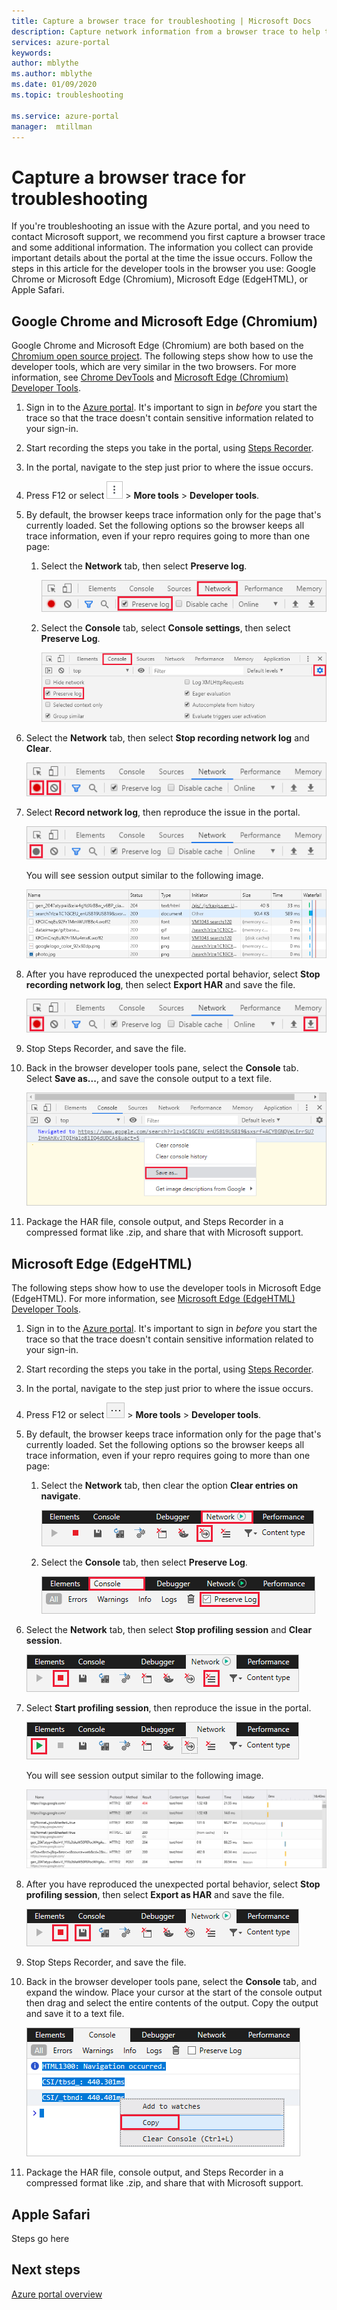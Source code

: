 ```yaml
---
title: Capture a browser trace for troubleshooting | Microsoft Docs 
description: Capture network information from a browser trace to help troubleshoot issues with the Azure portal.
services: azure-portal
keywords: 
author: mblythe
ms.author: mblythe
ms.date: 01/09/2020
ms.topic: troubleshooting

ms.service: azure-portal
manager:  mtillman
---
```


# Capture a browser trace for troubleshooting

If you're troubleshooting an issue with the Azure portal, and you need to contact Microsoft support, we recommend you first capture a browser trace and some additional information. The information you collect can provide important details about the portal at the time the issue occurs. Follow the steps in this article for the developer tools in the browser you use: Google Chrome or Microsoft Edge (Chromium), Microsoft Edge (EdgeHTML), or Apple Safari.

## Google Chrome and Microsoft Edge (Chromium)

Google Chrome and Microsoft Edge (Chromium) are both based on the [Chromium open source project](https://www.chromium.org/Home). The following steps show how to use the developer tools, which are very similar in the two browsers. For more information, see [Chrome DevTools](https://developers.google.com/web/tools/chrome-devtools) and [Microsoft Edge (Chromium) Developer Tools](/microsoft-edge/devtools-guide-chromium).

1. Sign in to the [Azure portal](https://portal.azure.com). It's important to sign in _before_ you start the trace so that the trace doesn't contain sensitive information related to your sign-in. 

1. Start recording the steps you take in the portal, using [Steps Recorder](https://support.microsoft.com/help/22878/windows-10-record-steps).

1. In the portal, navigate to the step just prior to where the issue occurs.

1. Press F12 or select ![Screenshot of browser settings icon](media/azure-portal-browser-trace/chromium-icon-settings.png) > **More tools** > **Developer tools**.

1. By default, the browser keeps trace information only for the page that's currently loaded. Set the following options so the browser keeps all trace information, even if your repro requires going to more than one page:

    1. Select the **Network** tab, then select **Preserve log**.

          ![Screenshot of "Preserve log"](media/azure-portal-browser-trace/chromium-network-preserve-log.png)

    1. Select the **Console** tab, select **Console settings**, then select **Preserve Log**.

          ![Screenshot of "Preserve Log"](media/azure-portal-browser-trace/chromium-console-preserve-log.png)

1. Select the **Network** tab, then select **Stop recording network log** and **Clear**.

    ![Screenshot of "Stop recording network log" and "Clear"](media/azure-portal-browser-trace/chromium-stop-clear-session.png)

1. Select **Record network log**, then reproduce the issue in the portal.

    ![Screenshot of "Start profiling session"](media/azure-portal-browser-trace/chromium-start-session.png)

    You will see session output similar to the following image.

    ![Screenshot of browser trace results](media/azure-portal-browser-trace/chromium-browser-trace-results.png)

1. After you have reproduced the unexpected portal behavior, select **Stop recording network log**, then select **Export HAR** and save the file.

    ![Screenshot of "Export HAR"](media/azure-portal-browser-trace/chromium-network-export-har.png)

1. Stop Steps Recorder, and save the file.

1. Back in the browser developer tools pane, select the **Console** tab. Select **Save as...**, and save the console output to a text file.

    ![Screenshot of console output](media/azure-portal-browser-trace/chromium-console-select.png)

1. Package the HAR file, console output, and Steps Recorder in a compressed format like .zip, and share that with Microsoft support.

## Microsoft Edge (EdgeHTML)

The following steps show how to use the developer tools in Microsoft Edge (EdgeHTML). For more information, see [Microsoft Edge (EdgeHTML) Developer Tools](/microsoft-edge/devtools-guide).

1. Sign in to the [Azure portal](https://portal.azure.com). It's important to sign in _before_ you start the trace so that the trace doesn't contain sensitive information related to your sign-in. 

1. Start recording the steps you take in the portal, using [Steps Recorder](https://support.microsoft.com/help/22878/windows-10-record-steps).

1. In the portal, navigate to the step just prior to where the issue occurs.

1. Press F12 or select ![Screenshot of browser settings icon](media/azure-portal-browser-trace/edge-icon-settings.png) > **More tools** > **Developer tools**.

1. By default, the browser keeps trace information only for the page that's currently loaded. Set the following options so the browser keeps all trace information, even if your repro requires going to more than one page:

    1. Select the **Network** tab, then clear the option **Clear entries on navigate**.

          ![Screenshot of "Clear entries on navigate"](media/azure-portal-browser-trace/edge-network-clear-entries.png)

    1. Select the **Console** tab, then select **Preserve Log**.

          ![Screenshot of "Preserve Log"](media/azure-portal-browser-trace/edge-console-preserve-log.png)

1. Select the **Network** tab, then select **Stop profiling session** and **Clear session**.

    ![Screenshot of "Stop profiling session" and "Clear session"](media/azure-portal-browser-trace/edge-stop-clear-session.png)

1. Select **Start profiling session**, then reproduce the issue in the portal.

    ![Screenshot of "Start profiling session"](media/azure-portal-browser-trace/edge-start-session.png)

    You will see session output similar to the following image.

    ![Screenshot of browser trace results](media/azure-portal-browser-trace/edge-browser-trace-results.png)

1. After you have reproduced the unexpected portal behavior, select **Stop profiling session**, then select **Export as HAR** and save the file.

    ![Screenshot of "Export as HAR"](media/azure-portal-browser-trace/edge-network-export-har.png)

1. Stop Steps Recorder, and save the file.

1. Back in the browser developer tools pane, select the **Console** tab, and expand the window. Place your cursor at the start of the console output then drag and select the entire contents of the output. Copy the output and save it to a text file.

    ![Screenshot of console output](media/azure-portal-browser-trace/edge-console-select.png)

1. Package the HAR file, console output, and Steps Recorder in a compressed format like .zip, and share that with Microsoft support.

## Apple Safari

Steps go here

## Next steps

[Azure portal overview](azure-portal-overview.md)